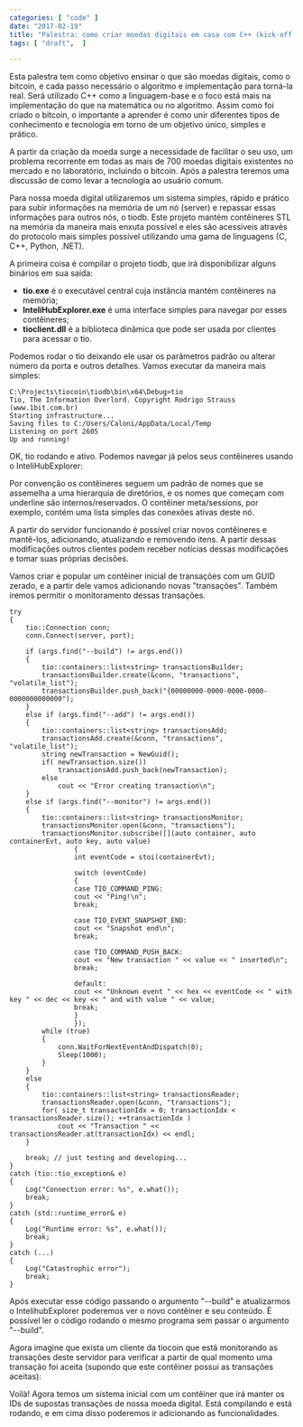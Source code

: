 ```yaml
---
categories: [ "code" ]
date: "2017-02-19"
title: "Palestra: como criar moedas digitais em casa com C++ (kick-off)"
tags: [ "draft",  ]

---
```

Esta palestra tem como objetivo ensinar o que são moedas digitais, como o bitcoin, e cada passo necessário o algoritmo e implementação para torná-la real. Será utilizado C++ como a linguagem-base e o foco está mais na implementação do que na matemática ou no algoritmo. Assim como foi criado o bitcoin, o importante a aprender é como unir diferentes tipos de conhecimento e tecnologia em torno de um objetivo único, simples e prático.

A partir da criação da moeda surge a necessidade de facilitar o seu uso, um problema recorrente em todas as mais de 700 moedas digitais existentes no mercado e no laboratório, incluindo o bitcoin. Após a palestra teremos uma discussão de como levar a tecnologia ao usuário comum.


Para nossa moeda digital utilizaremos um sistema simples, rápido e prático para subir informações na memória de um nó (server) e repassar essas informações para outros nós, o tiodb. Este projeto mantém contêineres STL na memória da maneira mais enxuta possível e eles são acessíveis através do protocolo mais simples possível utilizando uma gama de linguagens (C, C++, Python, .NET).

A primeira coisa é compilar o projeto tiodb, que irá disponibilizar alguns binários em sua saída:

 - __tio.exe__ é o executável central cuja instância mantém contêineres na memória;
 - __InteliHubExplorer.exe__ é uma interface simples para navegar por esses contêineres;
 - __tioclient.dll__ é a biblioteca dinâmica que pode ser usada por clientes para acessar o tio.

Podemos rodar o tio deixando ele usar os parâmetros padrão ou alterar número da porta e outros detalhes. Vamos executar da maneira mais simples:

    C:\Projects\tiocoin\tiodb\bin\x64\Debug>tio
    Tio, The Information Overlord. Copyright Rodrigo Strauss (www.1bit.com.br)
    Starting infrastructure...
    Saving files to C:/Users/Caloni/AppData/Local/Temp
    Listening on port 2605
    Up and running!

OK, tio rodando e ativo. Podemos navegar já pelos seus contêineres usando o InteliHubExplorer:

Por convenção os contêineres seguem um padrão de nomes que se assemelha a uma hierarquia de diretórios, e os nomes que começam com underline são internos/reservados. O contêiner meta/sessions, por exemplo, contém uma lista simples das conexões ativas deste nó.

A partir do servidor funcionando é possível criar novos contêineres e mantê-los, adicionando, atualizando e removendo itens. A partir dessas modificações outros clientes podem receber notícias dessas modificações e tomar suas próprias decisões.

Vamos criar e popular um contêiner inicial de transações com  um GUID zerado, e a partir dele vamos adicionando novas "transações". Também iremos permitir o monitoramento dessas transações.

    try
    {
        tio::Connection conn;
        conn.Connect(server, port);
    
        if (args.find("--build") != args.end())
        {
            tio::containers::list<string> transactionsBuilder;
            transactionsBuilder.create(&conn, "transactions", "volatile_list");
            transactionsBuilder.push_back("{00000000-0000-0000-0000-0000000000000");
        }
        else if (args.find("--add") != args.end())
        {
            tio::containers::list<string> transactionsAdd;
            transactionsAdd.create(&conn, "transactions", "volatile_list");
            string newTransaction = NewGuid();
            if( newTransaction.size())
                transactionsAdd.push_back(newTransaction);
            else
                cout << "Error creating transaction\n";
        }
        else if (args.find("--monitor") != args.end())
        {
            tio::containers::list<string> transactionsMonitor;
            transactionsMonitor.open(&conn, "transactions");
            transactionsMonitor.subscribe([](auto container, auto containerEvt, auto key, auto value)
                    {
                    int eventCode = stoi(containerEvt);
    
                    switch (eventCode)
                    {
                    case TIO_COMMAND_PING:
                    cout << "Ping!\n";
                    break;
    
                    case TIO_EVENT_SNAPSHOT_END:
                    cout << "Snapshot end\n";
                    break;
    
                    case TIO_COMMAND_PUSH_BACK:
                    cout << "New transaction " << value << " inserted\n";
                    break;
    
                    default:
                    cout << "Unknown event " << hex << eventCode << " with key " << dec << key << " and with value " << value;
                    break;
                    }
                    });
            while (true)
            {
                conn.WaitForNextEventAndDispatch(0);
                Sleep(1000);
            }
        }
        else
        {
            tio::containers::list<string> transactionsReader;
            transactionsReader.open(&conn, "transactions");
            for( size_t transactionIdx = 0; transactionIdx < transactionsReader.size(); ++transactionIdx )
                cout << "Transaction " << transactionsReader.at(transactionIdx) << endl;
        }
    
        break; // just testing and developing...
    }
    catch (tio::tio_exception& e)
    {
        Log("Connection error: %s", e.what());
        break;
    }
    catch (std::runtime_error& e)
    {
        Log("Runtime error: %s", e.what());
        break;
    }
    catch (...)
    {
        Log("Catastrophic error");
        break;
    }

Após executar esse código passando o argumento "--build" e atualizarmos o IntelihubExplorer poderemos ver o novo contêiner e seu conteúdo. É possível ler o código rodando o mesmo programa sem passar o argumento "--build".

Agora imagine que exista um cliente da tiocoin que está monitorando as transações deste servidor para verificar a partir de qual momento uma transação foi aceita (supondo que este contêiner possui as transações aceitas):

Voilà! Agora temos um sistema inicial com um contêiner que irá manter os IDs de supostas transações de nossa moeda digital. Está compilando e está rodando, e em cima disso poderemos ir adicionando as funcionalidades.
